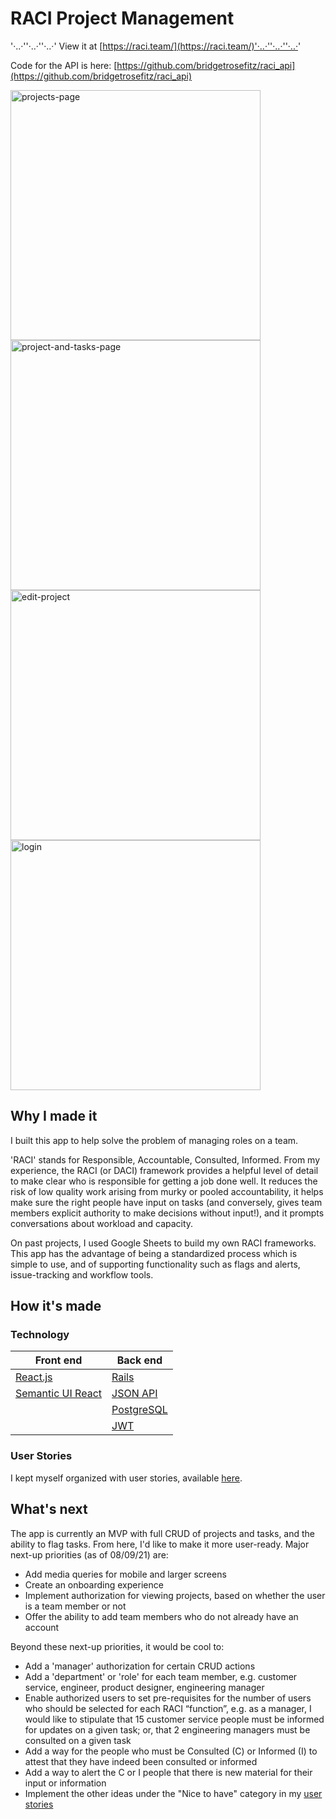 # RACI Project Management 

'·..·''·..·''·..·' View it at [https://raci.team/](https://raci.team/)'·..·''·..·''·..·'

Code for the API is here: [https://github.com/bridgetrosefitz/raci_api](https://github.com/bridgetrosefitz/raci_api)

<p float="left">
  <img alt='projects-page' src="https://bridgetro.se/images/project-snapshots/raci/raci-5-projects-page.png" width='400' />
  <img alt="project-and-tasks-page" src="https://bridgetro.se/images/project-snapshots/raci/raci-1-project-and-tasks-page.png" width='400'/>
  <img alt="edit-project" src="https://bridgetro.se/images/project-snapshots/raci/raci-6-edit-project.png" width='400'/>
  <img alt="login" src="https://bridgetro.se/images/project-snapshots/raci/raci-3-login.png" width='400'/>
</p>

## Why I made it

I built this app to help solve the problem of managing roles on a team.

'RACI' stands for Responsible, Accountable, Consulted, Informed. From my experience, the RACI (or DACI) framework provides a helpful level of detail to make clear who is responsible for getting a job done well. It reduces the risk of low quality work arising from murky or pooled accountability, it helps make sure the right people have input on tasks (and conversely, gives team members explicit authority to make decisions without input!), and it prompts conversations about workload and capacity.

On past projects, I used Google Sheets to build my own RACI frameworks. This app has the advantage of being a standardized process which is simple to use, and of supporting functionality such as flags and alerts, issue-tracking and workflow tools.

## How it's made

### Technology

| Front end  | Back end |
| ------------- | ------------- |
| [React.js](https://reactjs.org/)  | [Rails](https://rubyonrails.org/) |
| [Semantic UI React](https://react.semantic-ui.com/)  | [JSON API](https://jsonapi.org/)  |
| | [PostgreSQL](https://www.postgresql.org/) |
| | [JWT](https://jwt.io/) |

### User Stories

I kept myself organized with user stories, available [here](https://bridgetrosefitz.notion.site/Bridget-Fitzgerald-RACI-3166a2742268438889473e69c943d72e).


## What's next

The app is currently an MVP with full CRUD of projects and tasks, and the ability to flag tasks. From here, I'd like to make it more user-ready. Major next-up priorities (as of 08/09/21) are:
* Add media queries for mobile and larger screens
* Create an onboarding experience
* Implement authorization for viewing projects, based on whether the user is a team member or not
* Offer the ability to add team members who do not already have an account

Beyond these next-up priorities, it would be cool to:
* Add a 'manager' authorization for certain CRUD actions
* Add a 'department' or 'role' for each team member, e.g. customer service, engineer, product designer, engineering manager
* Enable authorized users to set pre-requisites for the number of users who should be selected for each RACI “function”, e.g. as a manager, I would like to stipulate that 15 customer service people must be informed for updates on a given task; or, that 2 engineering managers must be consulted on a given task
* Add a way for the people who must be Consulted (C) or Informed (I) to attest that they have indeed been consulted or informed
* Add a way to alert the C or I people that there is new material for their input or information
* Implement the other ideas under the "Nice to have" category in my [user stories](https://bridgetrosefitz.notion.site/Bridget-Fitzgerald-RACI-3166a2742268438889473e69c943d72e)

